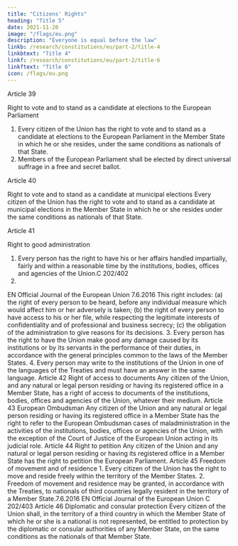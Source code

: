 ```yaml
---
title: "Citizens' Rights"
heading: "Title 5"
date: 2021-11-20
image: "/flags/eu.png"
description: "Everyone is equal before the law"
linkb: /research/constitutions/eu/part-2/title-4
linkbtext: "Title 4"
linkf: /research/constitutions/eu/part-2/title-6
linkftext: "Title 6"
icon: /flags/eu.png
---
```




Article 39

Right to vote and to stand as a candidate at elections to the European Parliament
1. Every citizen of the Union has the right to vote and to stand as a candidate at elections to the European Parliament in the Member State in which he or she resides, under the same conditions as nationals of that State.
2. Members of the European Parliament shall be elected by direct universal suffrage in a free and
secret ballot.

Article 40

Right to vote and to stand as a candidate at municipal elections
Every citizen of the Union has the right to vote and to stand as a candidate at municipal elections in
the Member State in which he or she resides under the same conditions as nationals of that State.

Article 41

Right to good administration
1. Every person has the right to have his or her affairs handled impartially, fairly and within a
reasonable time by the institutions, bodies, offices and agencies of the Union.C 202/402
2.
EN
Official Journal of the European Union
7.6.2016
This right includes:
(a) the right of every person to be heard, before any individual measure which would affect him or
her adversely is taken;
(b) the right of every person to have access to his or her file, while respecting the legitimate interests
of confidentiality and of professional and business secrecy;
(c) the obligation of the administration to give reasons for its decisions.
3.
Every person has the right to have the Union make good any damage caused by its institutions
or by its servants in the performance of their duties, in accordance with the general principles
common to the laws of the Member States.
4.
Every person may write to the institutions of the Union in one of the languages of the Treaties
and must have an answer in the same language.
Article 42
Right of access to documents
Any citizen of the Union, and any natural or legal person residing or having its registered office in a
Member State, has a right of access to documents of the institutions, bodies, offices and agencies of
the Union, whatever their medium.
Article 43
European Ombudsman
Any citizen of the Union and any natural or legal person residing or having its registered office in a
Member State has the right to refer to the European Ombudsman cases of maladministration in the
activities of the institutions, bodies, offices or agencies of the Union, with the exception of the Court
of Justice of the European Union acting in its judicial role.
Article 44
Right to petition
Any citizen of the Union and any natural or legal person residing or having its registered office in a
Member State has the right to petition the European Parliament.
Article 45
Freedom of movement and of residence
1.
Every citizen of the Union has the right to move and reside freely within the territory of the
Member States.
2.
Freedom of movement and residence may be granted, in accordance with the Treaties, to
nationals of third countries legally resident in the territory of a Member State.7.6.2016
EN
Official Journal of the European Union
C 202/403
Article 46
Diplomatic and consular protection
Every citizen of the Union shall, in the territory of a third country in which the Member State of
which he or she is a national is not represented, be entitled to protection by the diplomatic or
consular authorities of any Member State, on the same conditions as the nationals of that
Member State.



